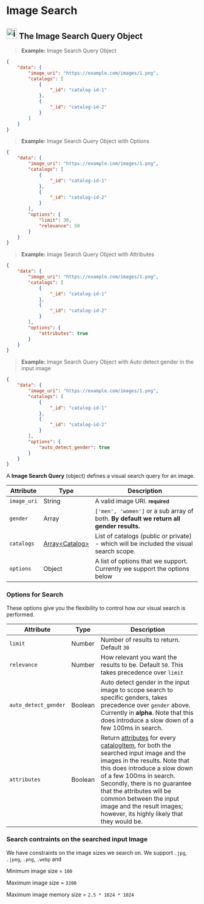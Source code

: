 
# Image Search

## <img src="images/image-search_icon.png" alt="image-search_icon" width="28px" height="auto"> The Image Search Query Object

> **Example:** Image Search Query Object

```json
{
    "data": {
        "image_uri": "https://example.com/images/1.png",
        "catalogs": [
            {
                "_id": "catalog-id-1"
            },
            {
                "_id": "catalog-id-2"
            }
        ]
    }
}
```

> **Example:** Image Search Query Object with Options

```json
{
    "data": {
        "image_uri": "https://example.com/images/1.png",
        "catalogs": [
            {
                "_id": "catalog-id-1"
            },
            {
                "_id": "catalog-id-2"
            }
        ],
        "options": {
            "limit": 30,
            "relevance": 50
        }
    }
}
```

> **Example:** Image Search Query Object with Attributes

```json
{
    "data": {
        "image_uri": "https://example.com/images/1.png",
        "catalogs": [
            {
                "_id": "catalog-id-1"
            },
            {
                "_id": "catalog-id-2"
            }
        ],
        "options": {
            "attributes": true
        }
    }
}
```

> **Example:** Image Search Query Object with Auto detect gender in the input image

```json
{
    "data": {
        "image_uri": "https://example.com/images/1.png",
        "catalogs": [
            {
                "_id": "catalog-id-1"
            },
            {
                "_id": "catalog-id-2"
            }
        ],
        "options": {
            "auto_detect_gender": true
        }
    }
}
```

A **Image Search Query** (object) defines a visual search query for an image.

Attribute 		| Type 									| Description
------- 		| -------								| -------
`image_uri` 	| String								| A valid image URI. **<small>required</small>**
`gender`        | Array                                 | `['men', 'women']` or a sub array of both. __By default we return all gender results.__
`catalogs` 		| [Array&lt;Catalog&gt;](#catalog)		| List of catalogs (public or private) - which will be included the visual search scope.
`options`       | Object                                | A list of options that we support. Currently we support the options below

### Options for Search

These options give you the flexibility to control how our visual search is performed.

Attribute               | Type                                  | Description
-------                 | -------                               | -------
`limit`                 | Number                                | Number of results to return. Default `30`
`relevance`             | Number                                | How relevant you want the results to be. Default `50`. This takes precedence over `limit`
`auto_detect_gender`    | Boolean                               | Auto detect gender in the input image to scope search to specific genders, takes precedence over `gender` above. Currently in **alpha**. Note that this does introduce a slow down of a few 100ms in search.
`attributes`            | Boolean                               | Return [attributes](#supported-attributes) for every [catalogItem](#catalog-items), for both the searched input image and the images in the results. Note that this does introduce a slow down of a few 100ms in search. Secondly, there is no guarantee that the attributes will be common between the input image and the result images; however, its highly likely that they would be.

### Search contraints on the searched input Image

We have constraints on the image sizes we search on. We support `.jpg`, `.jpeg`, `.png`, `.webp` and

Minimum image size = `100`

Maximum image size = `3200`

Maximum image memory size = `2.5 * 1024 * 1024`

